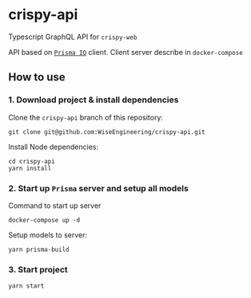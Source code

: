 # crispy-api
Typescript GraphQL API for `crispy-web`

API based on [`Prisma IO`](https://www.prisma.io) client. Client server describe in `docker-compose` 

## How to use

### 1. Download project & install dependencies

Clone the `crispy-api` branch of this repository:

```
git clone git@github.com:WiseEngineering/crispy-api.git
```

Install Node dependencies:

```
cd crispy-api
yarn install
```


### 2. Start up `Prisma` server and setup all models 

Command to start up server

```
docker-compose up -d
```

Setup models to server:

```
yarn prisma-build
```

### 3. Start project 

```
yarn start
```

